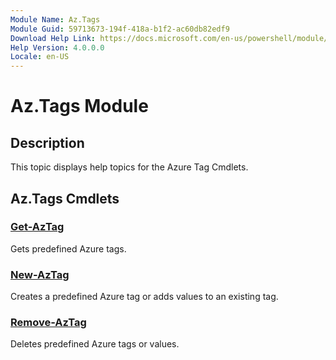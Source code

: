 ```yaml
---
Module Name: Az.Tags
Module Guid: 59713673-194f-418a-b1f2-ac60db82edf9
Download Help Link: https://docs.microsoft.com/en-us/powershell/module/az.tags
Help Version: 4.0.0.0
Locale: en-US
---
```


# Az.Tags Module
## Description
This topic displays help topics for the Azure Tag Cmdlets.

## Az.Tags Cmdlets
### [Get-AzTag](Get-AzTag.md)
Gets predefined Azure tags.

### [New-AzTag](New-AzTag.md)
Creates a predefined Azure tag or adds values to an existing tag.

### [Remove-AzTag](Remove-AzTag.md)
Deletes predefined Azure tags or values.

